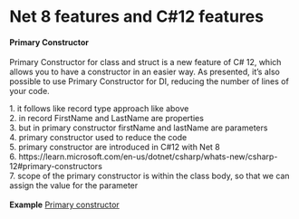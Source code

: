 <h1>Net 8 features and C#12 features</h1>
<h4>Primary Constructor</h4>
<p>Primary Constructor for class and struct is a new feature of C# 12, which allows you to have a constructor in an easier way. As presented, it’s also possible to use Primary Constructor for DI, reducing the number of lines of your code.</p>
 1. it follows like record type approach like above </br>
 2. in record FirstName and LastName are properties </br>
 3. but in primary constructor firstName and lastName are parameters </br>
 4. primary constructor used to reduce the code </br>
 5. primary constructor are introduced in C#12 with Net 8 </br>
 6. https://learn.microsoft.com/en-us/dotnet/csharp/whats-new/csharp-12#primary-constructors </br>
 7. scope of the primary constructor is within the class body, so that we can assign the value for the parameter </br>
 </br>
<b>Example</b> <a href="https://github.com/RamadossE2313/Net8Features/tree/main/PrimaryConstructor">Primary constructor</a>

